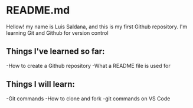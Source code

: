 # README.md
Hellow! my name is Luis Saldana, and this is my first Github repository.
I'm learning Git and Github for version control

## Things I've learned so far:
-How to create a Github repository
-What a README file is used for 

## Things I will learn:
-Git commands
-How to clone and fork
-git commands on VS Code
